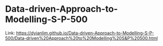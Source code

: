 # Data-driven-Approach-to-Modelling-S-P-500

Link: https://dyianlim.github.io/Data-driven-Approach-to-Modelling-S-P-500/Data-driven%20Approach%20to%20Modelling%20S&P%20500.html
